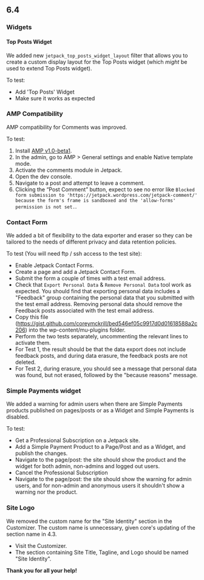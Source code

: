 ## 6.4

### Widgets

#### Top Posts Widget

We added new `jetpack_top_posts_widget_layout` filter that allows you to create a custom display layout for the Top Posts widget (which _might_ be used to extend Top Posts widget).

To test:

- Add 'Top Posts' Widget
- Make sure it works as expected

### AMP Compatibility

AMP compatibility for Comments was improved.

To test:

1. Install [AMP v1.0-beta1](https://github.com/Automattic/amp-wp/releases/tag/1.0-beta1).
2. In the admin, go to AMP > General settings and enable Native template mode.
3. Activate the comments module in Jetpack.
4. Open the dev console.
5. Navigate to a post and attempt to leave a comment.
6. Clicking the “Post Comment” button, expect to see no error like `Blocked form submission to 'https://jetpack.wordpress.com/jetpack-comment/' because the form's frame is sandboxed and the 'allow-forms' permission is not set.`.


### Contact Form

We added a bit of flexibility to the data exporter and eraser so they can be tailored to the needs of different privacy and data retention policies.

To test (You will need ftp / ssh access to the test site):

- Enable Jetpack Contact Forms.
- Create a page and add a Jetpack Contact Form.
- Submit the form a couple of times with a test email address.
- Check that `Export Personal Data` & `Remove Personal Data` tool work as expected. You should find that exporting personal data includes a "Feedback" group containing the personal data that you submitted with the test email address. Removing personal data should remove the Feedback posts associated with the test email address.
- Copy this file (https://gist.github.com/coreymckrill/bed546ef05c9917d0d01618588a2c206) into the wp-content/mu-plugins folder.
- Perform the two tests separately, uncommenting the relevant lines to activate them.
- For Test 1, the result should be that the data export does not include feedback posts, and during data erasure, the feedback posts are not deleted.
- For Test 2, during erasure, you should see a message that personal data was found, but not erased, followed by the "because reasons" message.

### Simple Payments widget

We added a warning for admin users when there are Simple Payments products published on pages/posts or as a Widget and Simple Payments is disabled.

To test:

* Get a Professional Subscription on a Jetpack site.
* Add a Simple Payment Product to a Page/Post and as a Widget, and publish the changes.
* Navigate to the page/post: the site should show the product and the widget for both admin, non-admins and logged out users.
* Cancel the Professional Subscription
* Navigate to the page/post: the site should show the warning for admin users, and for non-admin and anonymous users it shouldn't show a warning nor the product.

### Site Logo

We removed the custom name for the "Site Identity" section in the Customizer. The custom name is unnecessary, given core's updating of the section name in 4.3.

* Visit the Customizer.
* The section containing Site Title, Tagline, and Logo should be named "Site Identity".

**Thank you for all your help!**
